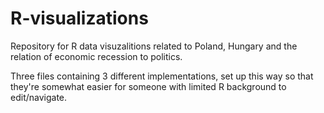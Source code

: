 # R-visualizations

Repository for R data visuzalitions related to Poland, Hungary and the relation of economic recession to politics.

Three files containing 3 different implementations, set up this way so that they're somewhat easier for someone with limited R background to edit/navigate.
